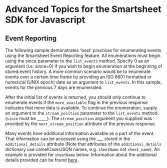# Advanced Topics for the Smartsheet SDK for Javascript

## Event Reporting
The following sample demonstrates 'best' practices for enumerating events using the Smartsheet Event Reporting feature. All enumerations must begin using the since parameter to the `list_events` method. Specify 0 as an argument (i.e. since=0) if you wish to begin enumeration at the beginning of stored event history. A more common scenario would be to enumerate events over a certain time frame by providing an ISO 8601 formatted or numerical (UNIX epoch) date as an argument to `list_events`. In this sample, events for the previous 7 days are enumerated.

After the initial list of events is returned, you should only continue to enumerate events if the `more_available` flag in the previous response indicates that more data is available. To continue the enumeration, supply an argument to the `stream_position` parameter to the `list_events` method (`since` must be _____). The `stream_position` argument you supplied was provided by the `next_stream_position` attribute of the previous response.

Many events have additional information available as a part of the event. That information can be accessed using the ___ stored in the `additional_details` attribute (Note that attributes of the `additional_details` dictionary use camelCase/JSON names, e.g. `sheetName` not `sheet_name`). An example is provided for `sheetName` below. Information about the additional details provided can be found [here](https://smartsheet-platform.github.io/event-reporting-docs/).